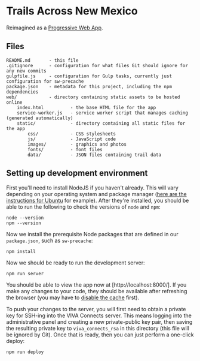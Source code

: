 # Trails Across New Mexico

Reimagined as a [Progressive Web App](https://developers.google.com/web/fundamentals/getting-started/codelabs/your-first-pwapp/).

## Files

```
README.md       - this file
.gitignore      - configuration for what files Git should ignore for any new commits
gulpfile.js     - configuration for Gulp tasks, currently just configuration for sw-precache
package.json    - metadata for this project, including the npm dependencies
web/            - directory containing static assets to be hosted online
    index.html          - the base HTML file for the app
    service-worker.js   - service worker script that manages caching (generated automatically)
    static/             - directory containing all static files for the app
        css/            - CSS stylesheets
        js/             - JavaScript code
        images/         - graphics and photos
        fonts/          - font files
        data/           - JSON files containing trail data
```

## Setting up development environment

First you'll need to install NodeJS if you haven't already. This will vary
depending on your operating system and package manager ([here are the
instructions for Ubuntu](https://www.digitalocean.com/community/tutorials/how-to-install-node-js-on-ubuntu-16-04) for example). After they're installed, you
should be able to run the following to check the versions of `node` and `npm`:

    node --version
    npm --version

Now we install the prerequisite Node packages that are defined in our
`package.json`, such as `sw-precache`:

    npm install

Now we should be ready to run the development server:

    npm run server

You should be able to view the app now at [http://localhost:8000/]. If you make any
changes to your code, they should be available after refreshing the browser (you
may have to [disable the cache](https://www.technipages.com/google-chrome-how-to-completely-disable-cache)
first).

To push your changes to the server, you will first need to obtain a private
key for SSH-ing into the VIVA Connects server. This means logging into the
administrative panel and creating a new private-public key pair, then saving
the resulting private key to `viva_connects_rsa` in this directory (this file
will be ignored by Git). Once that is ready, then you can just perform a one-click
deploy:

    npm run deploy
